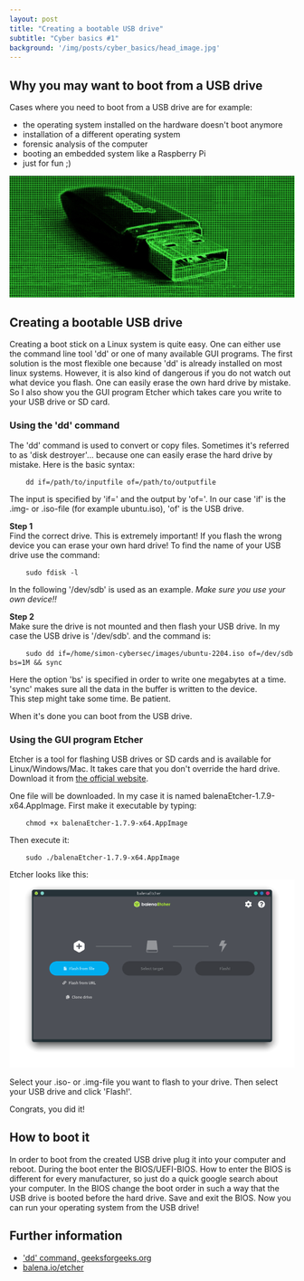 ```yaml
---
layout: post
title: "Creating a bootable USB drive"
subtitle: "Cyber basics #1"
background: '/img/posts/cyber_basics/head_image.jpg'
---
```


## Why you may want to boot from a USB drive
Cases where you need to boot from a USB drive are for example:
- the operating system installed on the hardware doesn't boot anymore
- installation of a different operating system
- forensic analysis of the computer
- booting an embedded system like a Raspberry Pi
- just for fun ;)   

![picture-usb-stick](/img/posts/cyber_basics/usb_stick_green.jpg)


## Creating a bootable USB drive

Creating a boot stick on a Linux system is quite easy. One can either use the command line tool 'dd' or one of many available GUI programs.
The first solution is the most flexible one because 'dd' is already installed on most linux systems. However, it is also kind of dangerous if you do not watch out what device you flash. One can easily erase the own hard drive by mistake. So I also show you the GUI program Etcher which takes care you write to your USB drive or SD card.  

### Using the 'dd' command

The 'dd' command is used to convert or copy files. Sometimes it's referred to as 'disk destroyer'... because one can easily erase the hard drive by mistake. Here is the basic syntax:

        dd if=/path/to/inputfile of=/path/to/outputfile  

The input is specified by 'if=' and the output by 'of='. In our case 'if' is the .img- or .iso-file (for example ubuntu.iso), 'of' is the USB drive.  

**Step 1**  
Find the correct drive. This is extremely important! If you flash the wrong device you can erase your own hard drive! To find the name of your USB drive use the command:

        sudo fdisk -l

In the following '/dev/sdb' is used as an example. *Make sure you use your own device!!*

**Step 2**  
Make sure the drive is not mounted and then flash your USB drive. In my case the USB drive is '/dev/sdb'. and the command is:

        sudo dd if=/home/simon-cybersec/images/ubuntu-2204.iso of=/dev/sdb bs=1M && sync

Here the option 'bs' is specified in order to write one megabytes at a time. 'sync' makes sure all the data in the buffer is written to the device.  
This step might take some time. Be patient.  

When it's done you can boot from the USB drive.
 

### Using the GUI program Etcher

Etcher is a tool for flashing USB drives or SD cards and is available for Linux/Windows/Mac. It takes care that you don't override the hard drive. Download it from [the official website](https://www.balena.io/etcher/).  

One file will be downloaded. In my case it is named balenaEtcher-1.7.9-x64.AppImage. First make it executable by typing:  

        chmod +x balenaEtcher-1.7.9-x64.AppImage

Then execute it:

        sudo ./balenaEtcher-1.7.9-x64.AppImage

Etcher looks like this:
![picture-etcher](/img/posts/cyber_basics/etcher.png)

Select your .iso- or .img-file you want to flash to your drive. Then select your USB drive and click 'Flash!'.  

Congrats, you did it!

## How to boot it

In order to boot from the created USB drive plug it into your computer and reboot. During the boot enter the BIOS/UEFI-BIOS. How to enter the BIOS is different for every manufacturer, so just do a quick google search about your computer. In the BIOS change the boot order in such a way that the USB drive is booted before the hard drive. Save and exit the BIOS. Now you can run your operating system from the USB drive!

## Further information
- ['dd' command, geeksforgeeks.org](https://www.geeksforgeeks.org/dd-command-linux/)
- [balena.io/etcher](https://www.balena.io/etcher/)